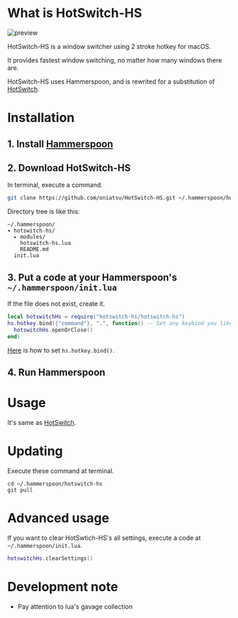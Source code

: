 # What is HotSwitch-HS

![preview](https://user-images.githubusercontent.com/5919569/139591542-a4f22e7f-2f37-4c7d-a20f-7fa94df13acb.png)

HotSwitch-HS is a window switcher using 2 stroke hotkey for macOS.

It provides fastest window switching, no matter how many windows there are.

HotSwitch-HS uses Hammerspoon, and is rewrited for a substitution of [HotSwitch](https://github.com/oniatsu/HotSwitch).

# Installation

## 1. Install [Hammerspoon](https://www.hammerspoon.org/)

## 2. Download HotSwitch-HS

In terminal, execute a command.
```bash
git clone https://github.com/oniatsu/HotSwitch-HS.git ~/.hammerspoon/hotswitch-hs
```

Directory tree is like this:
```
~/.hammerspoon/
▾ hotswitch-hs/
  ▸ modules/
    hotswitch-hs.lua
    README.md
  init.lua
```

## 3. Put a code at your Hammerspoon's `~/.hammerspoon/init.lua`
If the file does not exist, create it.

```lua
local hotswitchHs = require("hotswitch-hs/hotswitch-hs")
hs.hotkey.bind({"command"}, ".", function() -- Set any keybind you like
  hotswitchHs.openOrClose()
end)
```

[Here](https://www.hammerspoon.org/docs/hs.hotkey.html#bind) is how to set `hs.hotkey.bind()`.

## 4. Run Hammerspoon

# Usage

It's same as [HotSwitch](https://oniatsu.github.io/HotSwitch/).

# Updating

Execute these command at terminal.
```
cd ~/.hammerspoon/hotswitch-hs
git pull
```

# Advanced usage

If you want to clear HotSwtich-HS's all settings, execute a code at `~/.hammerspoon/init.lua`.
```lua
hotswitchHs.clearSettings()
```

# Development note

- Pay attention to lua's gavage collection
